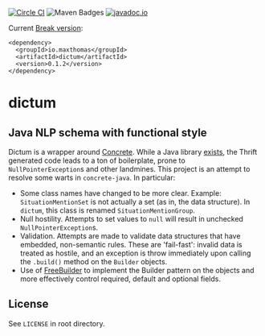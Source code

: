 [![Circle CI](https://circleci.com/gh/maxthomas/dictum.svg?style=svg)](https://circleci.com/gh/maxthomas/dictum)
![Maven Badges](https://maven-badges.herokuapp.com/maven-central/io.maxthomas/dictum/badge.svg)
[![javadoc.io](https://javadocio-badges.herokuapp.com/io.maxthomas/dictum/badge.svg)](http://www.javadoc.io/doc/io.maxthomas/dictum/)

Current
[Break version](https://github.com/ptaoussanis/encore/blob/master/BREAK-VERSIONING.md):

``` shell
<dependency>
  <groupId>io.maxthomas</groupId>
  <artifactId>dictum</artifactId>
  <version>0.1.2</version>
</dependency>
```

# dictum
## Java NLP schema with functional style
Dictum is a wrapper around
[Concrete](https://github.com/hltcoe/concrete). While a Java library
[exists](https://github.com/hltcoe/concrete-java), the Thrift
generated code leads to a ton of boilerplate, prone to
`NullPointerException`s and other landmines. This project is an
attempt to resolve some warts in `concrete-java`.  In particular:

* Some class names have changed to be more clear. Example:
  `SituationMentionSet` is not actually a set (as in, the data
  structure). In `dictum`, this class is renamed
  `SituationMentionGroup`.
* Null hostility. Attempts to set values to `null` will result in
  unchecked `NullPointerException`s.
* Validation. Attempts are made to validate data structures that have
  embedded, non-semantic rules. These are 'fail-fast': invalid data is
  treated as hostile, and an exception is throw immediately upon
  calling the `.build()` method on the `Builder` objects.
* Use of [FreeBuilder](https://github.com/google/FreeBuilder) to
  implement the Builder pattern on the objects and more
  effectively control required, default and optional fields.

## License
See `LICENSE` in root directory.
